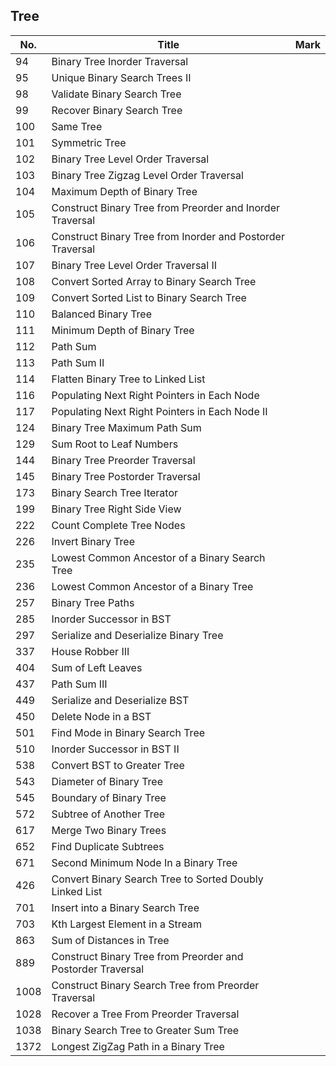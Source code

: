 ## Tree
| No.  | Title                                                       | Mark |
|------|-------------------------------------------------------------|------|
| 94   | Binary Tree Inorder Traversal                              |      |
| 95   | Unique Binary Search Trees II                              |      |
| 98   | Validate Binary Search Tree                                |      |
| 99   | Recover Binary Search Tree                                 |      |
| 100  | Same Tree                                                  |      |
| 101 | Symmetric Tree | |
| 102  | Binary Tree Level Order Traversal                          |      |
| 103  | Binary Tree Zigzag Level Order Traversal                   |      |
| 104  | Maximum Depth of Binary Tree                               |      |
| 105  | Construct Binary Tree from Preorder and Inorder Traversal  |      |
| 106  | Construct Binary Tree from Inorder and Postorder Traversal |      |
| 107  | Binary Tree Level Order Traversal II                       |      |
| 108  | Convert Sorted Array to Binary Search Tree                 |      |
| 109  | Convert Sorted List to Binary Search Tree                  |      |
| 110  | Balanced Binary Tree                                       |      |
| 111 | Minimum Depth of Binary Tree | |
| 112  | Path Sum                                                   |      |
| 113  | Path Sum II                                                |      |
| 114  | Flatten Binary Tree to Linked List                         |      |
| 116  | Populating Next Right Pointers in Each Node                |      |
| 117  | Populating Next Right Pointers in Each Node II             |      |
| 124  | Binary Tree Maximum Path Sum                               |      |
| 129  | Sum Root to Leaf Numbers                                   |      |
| 144  | Binary Tree Preorder Traversal                             |      |
| 145  | Binary Tree Postorder Traversal                            |      |
| 173  | Binary Search Tree Iterator                                |      |
| 199 | Binary Tree Right Side View | |
| 222  | Count Complete Tree Nodes                                  |      |
| 226 | Invert Binary Tree | |
| 235  | Lowest Common Ancestor of a Binary Search Tree             |      |
| 236  | Lowest Common Ancestor of a Binary Tree                    |      |
| 257  | Binary Tree Paths                                          |      |
| 285  | Inorder Successor in BST                                   |      |
| 297  | Serialize and Deserialize Binary Tree                      |      |
| 337  | House Robber III                                           |      |
| 404  | Sum of Left Leaves                                         |      |
| 437  | Path Sum III                                               |      |
| 449  | Serialize and Deserialize BST                              |      |
| 450  | Delete Node in a BST                                       |      |
| 501  | Find Mode in Binary Search Tree                            |      |
| 510 | Inorder Successor in BST II | |
| 538  | Convert BST to Greater Tree                                |      |
| 543 | Diameter of Binary Tree | |
| 545 | Boundary of Binary Tree | |
| 572  | Subtree of Another Tree                                    |      |
| 617 | Merge Two Binary Trees | |
| 652  | Find Duplicate Subtrees                                    |      |
| 671  | Second Minimum Node In a Binary Tree                       |      |
| 426 | Convert Binary Search Tree to Sorted Doubly Linked List | |
| 701 | Insert into a Binary Search Tree | |
| 703 | Kth Largest Element in a Stream | |
| 863  | Sum of Distances in Tree                                   |      |
| 889 | Construct Binary Tree from Preorder and Postorder Traversal | |
| 1008 | Construct Binary Search Tree from Preorder Traversal       |      |
| 1028 | Recover a Tree From Preorder Traversal | |
| 1038 | Binary Search Tree to Greater Sum Tree | |
| 1372 | Longest ZigZag Path in a Binary Tree | |
